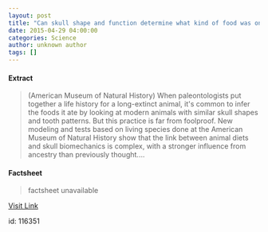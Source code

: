 ```yaml
---
layout: post
title: "Can skull shape and function determine what kind of food was on prehistoric plates?"
date: 2015-04-29 04:00:00
categories: Science
author: unknown author
tags: []
---
```



#### Extract
>(American Museum of Natural History) When paleontologists put together a life history for a long-extinct animal, it's common to infer the foods it ate by looking at modern animals with similar skull shapes and tooth patterns. But this practice is far from foolproof. New modeling and tests based on living species done at the American Museum of Natural History show that the link between animal diets and skull biomechanics is complex, with a stronger influence from ancestry than previously thought....

#### Factsheet
>factsheet unavailable

[Visit Link](http://www.eurekalert.org/pub_releases/2015-04/amon-css042815.php)

id:  116351


